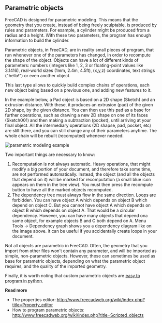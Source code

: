 ## Parametric objects

FreeCAD is designed for parametric modeling. This means that the geometry that you create, instead of being
freely sculptable, is produced by rules and parameters. For example, a cylinder might be produced from a
radius and a height. With these two parameters, the program has enough information to build the cylinder.

Parametric objects, in FreeCAD, are in reality small pieces of program, that run whenever one of the
parameters has changed, in order to recompute the shape of the object. Objects can have a lot of different
kinds of parameters: numbers (integers like 1, 2, 3 or floating-point values like 3.1416), real-world sizes
(1mm, 2.4m, 4.5ft), (x,y,z) coordinates, text strings ("hello!") or even another object.

This last type allows to quickly build complex chains of operations, each new object being based on a 
previous one, and adding new features to it.

In the example below, a Pad object is based on a 2D shape (Sketch) and an extrusion distance. With these, 
it produces an extrusion (pad) of the given 2D shape, by the given distance. You can then use this 
pad as a base for further operations, such as drawing a new 2D shape on one of its faces (Sketch001) and
then making a subtraction (pocket), until arriving at your final object. All the intermediary operations (2D shapse, pad,
pocket, etc) are still there, and you can still change any of their parameters anytime. The whole chain will 
be rebuilt (recomputed) whenever needed.

![parametric modeling example](http://www.freecadweb.org/wiki/images/4/47/Parametric_objects.jpg)

Two important things are necessary to know:

1. Recomputation is not always automatic. Heavy operations, that might modify a big portion of your document, and therefore take some time, are not performed automatically. Instead, the object (and all the objects that depend on it) will be marked for recomputation (a small blue icon appears on them in the tree view). You must then press the recompute button to have all the marked objects recomputed.
2. The dependency tree must always flow in the same direction. Loops are forbidden. You can have object A which depends on object B which depend on object C. But you cannot have object A which depends on object B which depends on object A. That would be a circular dependency. However, you can have many objects that depend ona same object, for example objects B and C both depend on A. Menu Tools -> Dependency graph shows you a dependency diagram like on the image above. It can be useful if you  accidentally create loops in your document.

Not all objects are parametric in FreeCAD. Often, the geometry that you import from other files won't contain
any parameter, and will be imported as simple, non-parametric objects. However, these can sometimes be used as
base for parametric objects, depending on what the parametric object requires, and the quality of the imported
geometry.

Finally, it is worth noting that custom parametric objects are [easy to program in python](http://www.freecadweb.org/wiki/index.php?title=Scripted_objects).

**Read more**

* The properties editor: http://www.freecadweb.org/wiki/index.php?title=Property_editor
* How to program parametric objects: http://www.freecadweb.org/wiki/index.php?title=Scripted_objects
